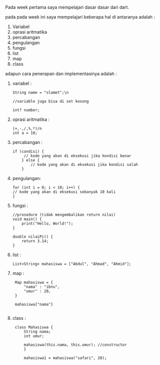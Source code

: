 Pada week pertama saya mempelajari dasar dasar dari dart.

pada pada week ini saya mempelajari beberapa hal di antaranya adalah :
1. Variabel
2. oprasi aritmatika
3. percabangan
4. pengulangan 
5. fungsi
6. list
7. map
8. class

adapun cara penerapan dan implementasinya adalah :

1.  variabel :
    ```
    String name = "slamet";\n

    //variable juga bisa di set kosong
    
    int? number;

2. oprasi aritmatika :
    ```
    (+,-,/,%,*)/n
    int a = 10;
    
3. percabangan :
    ```
    if (condisi) {
         // kode yang akan di eksekusi jika kondisi benar
        } else {
            // kode yang akan di eksekusi jika kondisi salah
        }

4. pengulangan:
    ```
    for (int i = 0; i < 10; i++) {
    // kode yang akan di eksekusi sebanyak 10 kali
    }

5. fungsi :
    ```
    //prosedure (tidak mengembalikan return nilai)
    void main() {
        print("Hello, World!");
    }

    double nilaiPi() {
        return 3.14;
    }

6. list :
    ```
    List<String> mahasiswa = ["Abdul", "Ahmad", "Ahmid"];
7. map :
   ```
    Map mahasiswa = {
        "nama" : "ibnu",
        "umur" : 20, 
    }

    mahasiswa["nama"]
    
9. class :
   ```
    class Mahasiswa {
        String nama;
        int umur;

        mahasiswa(this.nama, this.umur); //constructor
        }

        mahasiswa1 = mahasiswa("safari", 20);

